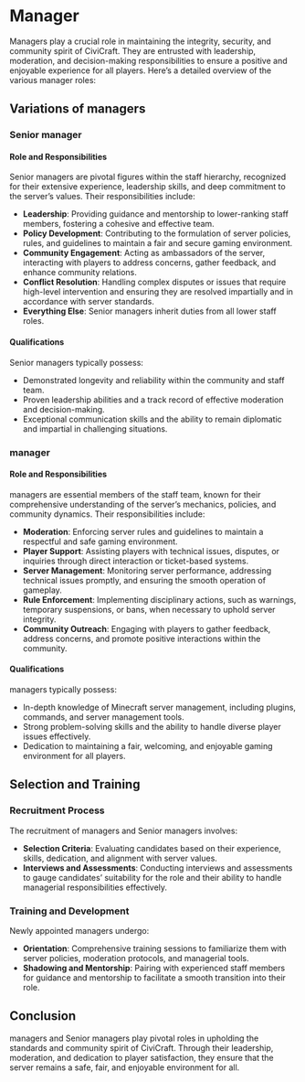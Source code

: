 # Manager

Managers play a crucial role in maintaining the integrity, security, and community spirit of CiviCraft. They are entrusted with leadership, moderation, and decision-making responsibilities to ensure a positive and enjoyable experience for all players. Here’s a detailed overview of the various manager roles:

## Variations of managers

### Senior manager

#### Role and Responsibilities
Senior managers are pivotal figures within the staff hierarchy, recognized for their extensive experience, leadership skills, and deep commitment to the server’s values. Their responsibilities include:

- **Leadership**: Providing guidance and mentorship to lower-ranking staff members, fostering a cohesive and effective team.
- **Policy Development**: Contributing to the formulation of server policies, rules, and guidelines to maintain a fair and secure gaming environment.
- **Community Engagement**: Acting as ambassadors of the server, interacting with players to address concerns, gather feedback, and enhance community relations.
- **Conflict Resolution**: Handling complex disputes or issues that require high-level intervention and ensuring they are resolved impartially and in accordance with server standards.
- **Everything Else**: Senior managers inherit duties from all lower staff roles.

#### Qualifications
Senior managers typically possess:
- Demonstrated longevity and reliability within the community and staff team.
- Proven leadership abilities and a track record of effective moderation and decision-making.
- Exceptional communication skills and the ability to remain diplomatic and impartial in challenging situations.

### manager

#### Role and Responsibilities
managers are essential members of the staff team, known for their comprehensive understanding of the server’s mechanics, policies, and community dynamics. Their responsibilities include:

- **Moderation**: Enforcing server rules and guidelines to maintain a respectful and safe gaming environment.
- **Player Support**: Assisting players with technical issues, disputes, or inquiries through direct interaction or ticket-based systems.
- **Server Management**: Monitoring server performance, addressing technical issues promptly, and ensuring the smooth operation of gameplay.
- **Rule Enforcement**: Implementing disciplinary actions, such as warnings, temporary suspensions, or bans, when necessary to uphold server integrity.
- **Community Outreach**: Engaging with players to gather feedback, address concerns, and promote positive interactions within the community.

#### Qualifications
managers typically possess:
- In-depth knowledge of Minecraft server management, including plugins, commands, and server management tools.
- Strong problem-solving skills and the ability to handle diverse player issues effectively.
- Dedication to maintaining a fair, welcoming, and enjoyable gaming environment for all players.

## Selection and Training

### Recruitment Process
The recruitment of managers and Senior managers involves:
- **Selection Criteria**: Evaluating candidates based on their experience, skills, dedication, and alignment with server values.
- **Interviews and Assessments**: Conducting interviews and assessments to gauge candidates’ suitability for the role and their ability to handle managerial responsibilities effectively.

### Training and Development
Newly appointed managers undergo:
- **Orientation**: Comprehensive training sessions to familiarize them with server policies, moderation protocols, and managerial tools.
- **Shadowing and Mentorship**: Pairing with experienced staff members for guidance and mentorship to facilitate a smooth transition into their role.

## Conclusion

managers and Senior managers play pivotal roles in upholding the standards and community spirit of CiviCraft. Through their leadership, moderation, and dedication to player satisfaction, they ensure that the server remains a safe, fair, and enjoyable environment for all.